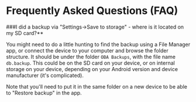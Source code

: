 # Frequently Asked Questions (FAQ)

###I did a backup via "Settings->Save to storage" - where is it located on my SD card?**

 You might need to do a little hunting to find the backup using a File Manager app, or connect the device to your computer and browse the folder structure.  It should be under the folder `OBA Backups`, with the file name `db.backup`.  This could be on the SD card on your device, or on internal storage on your device, depending on your Android version and device manufacturer (it's complicated).

 Note that you'll need to put it in the same folder on a new device to be able to "Restore backup" in the app.

